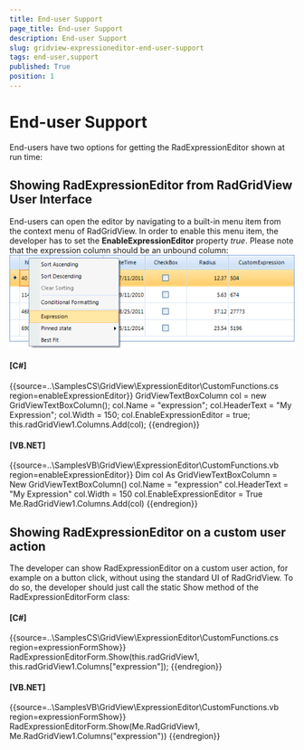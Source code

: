 ```yaml
---
title: End-user Support
page_title: End-user Support
description: End-user Support
slug: gridview-expressioneditor-end-user-support
tags: end-user,support
published: True
position: 1
---
```


# End-user Support



End-users have two options for getting the RadExpressionEditor shown at run time:
      

## Showing RadExpressionEditor from RadGridView User Interface

End-users can open the editor by navigating to a built-in menu item
          from the context menu of RadGridView. In order to enable this menu item, the developer
          has to set the __EnableExpressionEditor__
          property *true*. Please note that the expression column should
          be an unbound column:
        ![gridview-expressioneditor-end-user-support 001](images/gridview-expressioneditor-end-user-support001.png)

#### __[C#]__

{{source=..\SamplesCS\GridView\ExpressionEditor\CustomFunctions.cs region=enableExpressionEditor}}
	            GridViewTextBoxColumn col = new GridViewTextBoxColumn();
	            col.Name = "expression";
	            col.HeaderText = "My Expression";
	            col.Width = 150;
	            col.EnableExpressionEditor = true;
	            this.radGridView1.Columns.Add(col);
	{{endregion}}



#### __[VB.NET]__

{{source=..\SamplesVB\GridView\ExpressionEditor\CustomFunctions.vb region=enableExpressionEditor}}
	        Dim col As GridViewTextBoxColumn = New GridViewTextBoxColumn()
	        col.Name = "expression"
	        col.HeaderText = "My Expression"
	        col.Width = 150
	        col.EnableExpressionEditor = True
	        Me.RadGridView1.Columns.Add(col)
	{{endregion}}



## Showing RadExpressionEditor on a custom user action

The developer can show RadExpressionEditor on a custom user action,
          for example on a button click, without using the standard UI of RadGridView.
          To do so, the developer should just call the static Show method of the RadExpressionEditorForm
          class:
        

#### __[C#]__

{{source=..\SamplesCS\GridView\ExpressionEditor\CustomFunctions.cs region=expressionFormShow}}
	            RadExpressionEditorForm.Show(this.radGridView1, this.radGridView1.Columns["expression"]);
	{{endregion}}



#### __[VB.NET]__

{{source=..\SamplesVB\GridView\ExpressionEditor\CustomFunctions.vb region=expressionFormShow}}
	        RadExpressionEditorForm.Show(Me.RadGridView1, Me.RadGridView1.Columns("expression"))
	{{endregion}}


